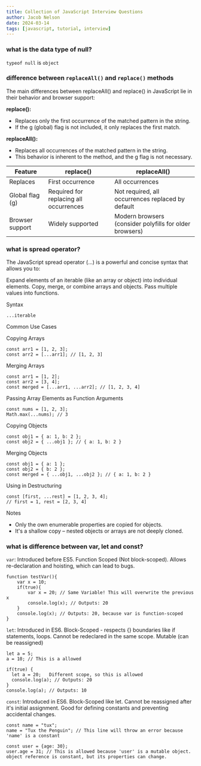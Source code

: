 ```yaml
---
title: Collection of JavaScript Interview Questions
author: Jacob Nelson
date: 2024-03-14
tags: [javascript, tutorial, interview]
---
```


### what is the data type of null?
`typeof null` is `object`

### difference between `replaceAll()` and `replace()` methods

The main differences between replaceAll() and replace() in JavaScript lie in their behavior and browser support:

**replace():**
- Replaces only the first occurrence of the matched pattern in the string.
- If the g (global) flag is not included, it only replaces the first match.
     
**replaceAll():**
- Replaces all occurrences of the matched pattern in the string.
- This behavior is inherent to the method, and the g flag is not necessary.

| Feature | replace() | replaceAll() |
|---|---|---|
| Replaces | First occurrence | All occurrences|
| Global flag (g) | Required for replacing all occurrences | Not required, all occurrences replaced by default |
| Browser support | Widely supported | Modern browsers (consider polyfills for older browsers) |

### what is spread operator?

The JavaScript spread operator (...) is a powerful and concise syntax that allows you to:

Expand elements of an iterable (like an array or object) into individual elements.
Copy, merge, or combine arrays and objects.
Pass multiple values into functions.

Syntax

`...iterable`

Common Use Cases

Copying Arrays

```
const arr1 = [1, 2, 3];
const arr2 = [...arr1]; // [1, 2, 3]
```

Merging Arrays

```
const arr1 = [1, 2];
const arr2 = [3, 4];
const merged = [...arr1, ...arr2]; // [1, 2, 3, 4]
```

Passing Array Elements as Function Arguments

```
const nums = [1, 2, 3];
Math.max(...nums); // 3
```

Copying Objects

```
const obj1 = { a: 1, b: 2 };
const obj2 = { ...obj1 }; // { a: 1, b: 2 }
```

Merging Objects

```
const obj1 = { a: 1 };
const obj2 = { b: 2 };
const merged = { ...obj1, ...obj2 }; // { a: 1, b: 2 }
```

Using in Destructuring

```
const [first, ...rest] = [1, 2, 3, 4];
// first = 1, rest = [2, 3, 4]
```

 Notes
- Only the own enumerable properties are copied for objects.
- It's a shallow copy – nested objects or arrays are not deeply cloned.

### what is difference between var, let and const?

`var`: Introduced before ES5. Function Scoped (Not block-scoped). Allows re-declaration and hoisting, which can lead to bugs.

```
function testVar(){
    var x = 10;
    if(true){
        var x = 20; // Same Variable! This will overwrite the previous x
        console.log(x); // Outputs: 20
    }
    console.log(x); // Outputs: 20, because var is function-scoped
}
```

`let`: Introduced in ES6. Block-Scoped - respects {} boundaries like if statements, loops. Cannot be redeclared in the same scope. Mutable (can be reassigned)

```
let a = 5;
a = 10; // This is a allowed

if(true) {
  let a = 20;   Different scope, so this is allowed
  console.log(a); // Outputs: 20
}
console.log(a); // Outputs: 10
```

`const`: Introduced in ES6. Block-Scoped like let. Cannot be reassigned after it's initial assignment. Good for defining constants and preventing accidental changes.

```
const name = "tux";
name = "Tux the Penguin"; // This line will throw an error because 'name' is a constant

const user = {age: 30};
user.age = 31; // This is allowed because 'user' is a mutable object. object reference is constant, but its properties can change.
```
